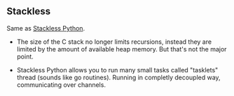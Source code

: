 ## Stackless

Same as [Stackless Python](https://wiki.python.org/moin/StacklessPython).

- The size of the C stack no longer limits recursions, instead they are limited by the amount of available heap memory. But that's not the major point.

- Stackless Python allows you to run many small tasks called "tasklets" thread (sounds like go routines). Running in completly decoupled way, communicating over channels.
